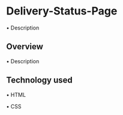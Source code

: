 # Delivery-Status-Page

• Description 

## Overview 

• Description 

## Technology used 

• HTML 

• CSS
